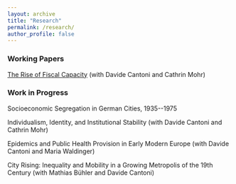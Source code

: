 ```yaml
---
layout: archive
title: "Research"
permalink: /research/
author_profile: false
---
```


### Working Papers

[The Rise of Fiscal Capacity](../files/fiscal_capacity.pdf) (with Davide Cantoni and Cathrin Mohr)


### Work in Progress

Socioeconomic Segregation in German Cities, 1935--1975

Individualism, Identity, and Institutional Stability (with Davide Cantoni and Cathrin Mohr)

Epidemics and Public Health Provision in Early Modern Europe (with Davide Cantoni and Maria Waldinger)

City Rising: Inequality and Mobility in a Growing Metropolis of the 19th Century (with Mathias Bühler and Davide Cantoni)
